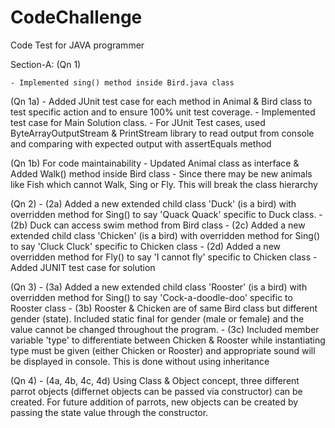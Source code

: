 # CodeChallenge
Code Test for JAVA programmer

Section-A:
(Qn 1)

	- Implemented sing() method inside Bird.java class

(Qn 1a)
	- Added JUnit test case for each method in Animal & Bird class to test specific action and to ensure 100% unit test coverage. 
	- Implemented test case for Main Solution class.
	- For JUnit Test cases, used ByteArrayOutputStream & PrintStream library to read output from console and comparing with expected output with 	assertEquals method
	
(Qn 1b)
For code maintainability
	- Updated Animal class as interface & Added Walk() method inside Bird class
	- Since there may be new animals like Fish which cannot Walk, Sing or Fly. This will break the class hierarchy 

(Qn 2)
	- (2a) Added a new extended child class 'Duck' (is a bird) with overridden method for Sing() to say 'Quack Quack' specific to Duck class. 
	- (2b) Duck can access swim method from Bird class
	- (2c) Added a new extended child class 'Chicken' (is a bird) with overridden method for Sing() to say 'Cluck Cluck' specific to Chicken class
	- (2d) Added a new overridden method for Fly() to say 'I cannot fly' specific to Chicken class
	- Added JUNIT test case for solution

(Qn 3)
	- (3a) Added a new extended child class 'Rooster' (is a bird) with overridden method for Sing() to say 'Cock-a-doodle-doo' specific to Rooster class
	- (3b) Rooster & Chicken are of same Bird class but different gender (state). Included static final for gender (male or female) and the value cannot be changed throughout the program.
	- (3c) Included member variable 'type' to differentiate between Chicken & Rooster while instantiating type must be given (either Chicken or Rooster) and appropriate sound will be displayed in console. This is done without using inheritance
	
(Qn 4)
	- (4a, 4b, 4c, 4d) Using Class & Object concept, three different parrot objects (differnet objects can be passed via constructor) can be created. For future addition of parrots, new objects can be created by passing the state value through the constructor.
